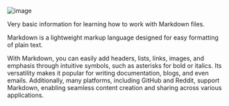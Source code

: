 ![image](https://github.com/user-attachments/assets/680a4dd4-46d0-4fba-bac2-67a77d53eedf)



Very basic information for learning how to work with Markdown files.

Markdown is a lightweight markup language designed for easy formatting of plain text.

With Markdown, you can easily add headers, lists, links, images, and emphasis through intuitive symbols, such as asterisks for bold or italics.
Its versatility makes it popular for writing documentation, blogs, and even emails.
Additionally, many platforms, including GitHub and Reddit, support Markdown, enabling seamless content creation and sharing across various applications.

